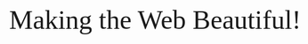 <html>
  <head>
    <link href="https://fonts.googleapis.com/css?family=Tangerine" rel="stylesheet" type="text/css">
    <style>
      body {
        font-family: 'Tangerine';
        font-size: 48px;
      }
    </style>
  </head>
  <body>
    <div>Making the Web Beautiful!</div>
  </body>
</html>
